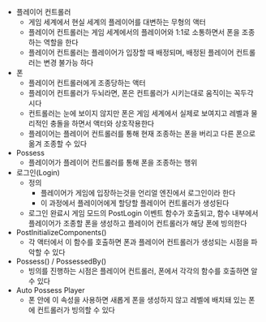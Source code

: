 - 플레이어 컨트롤러
    - 게임 세계에서 현실 세계의 플레이어를 대변하는 무형의 액터
    - 플레이어 컨트롤러는 게임 세계에서의 플레이어와 1:1로 소통하면서 폰을 조종하는 역할을 한다
    - 플레이어 컨트롤러는 플레이어가 입장할 때 배정되며, 배정된 플레이어 컨트롤러는 변경 불가능 하다
- 폰
    - 플레이어 컨트롤러에게 조종당하는 액터
    - 플레이어 컨트롤러가 두뇌라면, 폰은 컨트롤러가 시키는대로 움직이는 꼭두각시다
    - 컨트롤러는 눈에 보이지 않지만 폰은 게임 세계에서 실제로 보여지고 레벨과 물리적인 충돌을 하면서 액터와 상호작용한다
    - 플레이어는 플레이어 컨트롤러를 통해 현재 조종하는 폰을 버리고 다른 폰으로 옮겨 조종할 수 있다
- Possess
    - 플레이어가 플레이어 컨트롤러를 통해 폰을 조종하는 행위
- 로그인(Login)
    - 정의 
        - 플레이어가 게임에 입장하는것을 언리얼 엔진에서 로그인이라 한다
        - 이 과정에서 플레이어에게 할당할 플레이어 컨트롤러가 생성된다
    - 로그인 완료시 게임 모드의 PostLogin 이벤트 함수가 호출되고, 함수 내부에서 플레이어가 조종할 폰을 생성하고 플레이어 컨트롤러가 해당 폰에 빙의한다
- PostInitializeComponents()
    - 각 액터에서 이 함수를 호출하면 폰과 플레이어 컨트롤러가 생성되는 시점을 파악할 수 있다 
- Possess() / PossessedBy()
    - 빙의를 진행하는 시점은 플레이어 컨트롤러, 폰에서 각각의 함수를 호출하면 알 수 있다
- Auto Possess Player
    - 폰 안에 이 속성을 사용하면 새롭게 폰을 생성하지 않고 레벨에 배치돼 있는 폰에 컨트롤러가 빙의할 수 있다